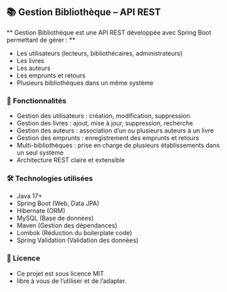 ## 📚 Gestion Bibliothèque – API REST
** Gestion Bibliothèque est une API REST développée avec Spring Boot permettant de gérer : **
- Les utilisateurs (lecteurs, bibliothécaires, administrateurs)
- Les livres
- Les auteurs
- Les emprunts et retours
- Plusieurs bibliothèques dans un même système

### 🚀 Fonctionnalités
- Gestion des utilisateurs : création, modification, suppression
- Gestion des livres : ajout, mise à jour, suppression, recherche
- Gestion des auteurs : association d’un ou plusieurs auteurs à un livre
- Gestion des emprunts : enregistrement des emprunts et retours
- Multi-bibliothèques : prise en charge de plusieurs établissements dans un seul système
- Architecture REST claire et extensible

### 🛠 Technologies utilisées
- Java 17+
- Spring Boot (Web, Data JPA)
- Hibernate (ORM)
- MySQL (Base de données)
- Maven (Gestion des dépendances)
- Lombok (Réduction du boilerplate code)
- Spring Validation (Validation des données)

### 📄 Licence
- Ce projet est sous licence MIT
- libre à vous de l’utiliser et de l’adapter.
